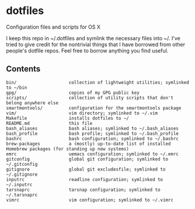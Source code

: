 dotfiles
========
Configuration files and scripts for OS X

I keep this repo in ~/.dotfiles and symlink the necessary files into ~/. I've tried to give credit for the nontrivial things that I have borrowed from other people's dotfile repos. Feel free to borrow anything you find useful.

Contents
--------
    bin/                    collection of lightweight utilities; symlinked to ~/bin
    gpg/                    copies of my GPG public key
    scripts/                collection of utility scripts that don't belong anywhere else
    smartmontools/          configuration for the smartmontools package
    vim/                    vim directory; symlinked to ~/.vim
    Makefile                installs dotfiles to ~/
    README.md               this file
    bash_aliases            bash aliases; symlinked to ~/.bash_aliases
    bash_profile            bash profile; symlinked to ~/.bash_profile
    bashrc                  bash configuration; symlinked to ~/.bashrc
    brew-packages           a (mostly) up-to-date list of installed Homebrew packages (for standing up new systems)
    emrc                    uemacs configuration; symlinked to ~/.emrc
    gitconfig               global git configuration; symlinked to ~/.gitconfig
    gitignore               global git excludesfile; symlinked to ~/.gitignore
    inputrc                 readline configuration; symlinked to ~/.inputrc
    tarsnaprc               tarsnap configuration; symlinked to ~/.tarsnaprc
    vimrc                   vim configuration; symlinked to ~/.vimrc

